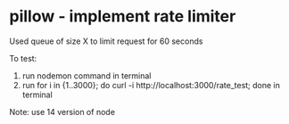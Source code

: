 # pillow - implement rate limiter
Used queue of size X to limit request for 60 seconds 

To test:
1. run nodemon command in terminal
2. run for i in {1..3000}; do curl -i http://localhost:3000/rate_test; done in terminal

Note: use 14 version of node
